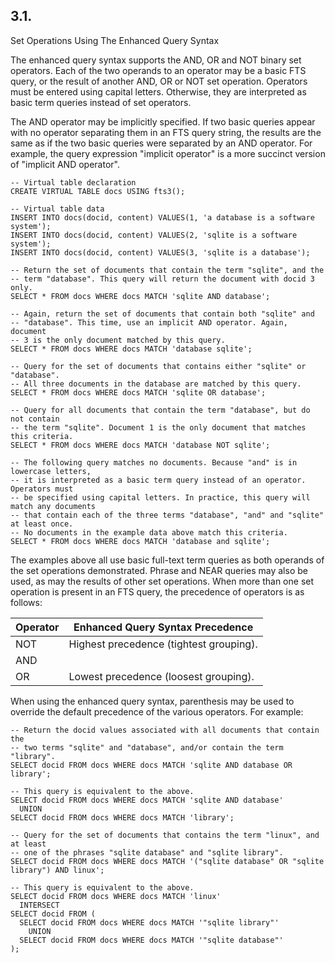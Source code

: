 ## 3\.1\. 
 Set Operations Using The Enhanced Query Syntax



 The enhanced query syntax supports the AND, OR and NOT binary set operators.
 Each of the two operands to an operator may be a basic FTS query, or the
 result of another AND, OR or NOT set operation. Operators must be entered
 using capital letters. Otherwise, they are interpreted as basic term queries
 instead of set operators.




 The AND operator may be implicitly specified. If two basic queries appear
 with no operator separating them in an FTS query string, the results are
 the same as if the two basic queries were separated by an AND operator.
 For example, the query expression "implicit operator" is a more succinct
 version of "implicit AND operator".




```
-- Virtual table declaration
CREATE VIRTUAL TABLE docs USING fts3();

-- Virtual table data
INSERT INTO docs(docid, content) VALUES(1, 'a database is a software system');
INSERT INTO docs(docid, content) VALUES(2, 'sqlite is a software system');
INSERT INTO docs(docid, content) VALUES(3, 'sqlite is a database');

-- Return the set of documents that contain the term "sqlite", and the
-- term "database". This query will return the document with docid 3 only.
SELECT * FROM docs WHERE docs MATCH 'sqlite AND database';

-- Again, return the set of documents that contain both "sqlite" and
-- "database". This time, use an implicit AND operator. Again, document
-- 3 is the only document matched by this query. 
SELECT * FROM docs WHERE docs MATCH 'database sqlite';

-- Query for the set of documents that contains either "sqlite" or "database".
-- All three documents in the database are matched by this query.
SELECT * FROM docs WHERE docs MATCH 'sqlite OR database';

-- Query for all documents that contain the term "database", but do not contain
-- the term "sqlite". Document 1 is the only document that matches this criteria.
SELECT * FROM docs WHERE docs MATCH 'database NOT sqlite';

-- The following query matches no documents. Because "and" is in lowercase letters,
-- it is interpreted as a basic term query instead of an operator. Operators must
-- be specified using capital letters. In practice, this query will match any documents
-- that contain each of the three terms "database", "and" and "sqlite" at least once.
-- No documents in the example data above match this criteria.
SELECT * FROM docs WHERE docs MATCH 'database and sqlite';

```


 The examples above all use basic full\-text term queries as both operands of
 the set operations demonstrated. Phrase and NEAR queries may also be used,
 as may the results of other set operations. When more than one set operation
 is present in an FTS query, the precedence of operators is as follows:





| Operator | Enhanced Query Syntax Precedence |
| --- | --- |
| NOT | Highest precedence (tightest grouping). |
| AND |  |
| OR | Lowest precedence (loosest grouping). |



 When using the enhanced query syntax, parenthesis may be used to override
 the default precedence of the various operators. For example:




```
-- Return the docid values associated with all documents that contain the
-- two terms "sqlite" and "database", and/or contain the term "library".
SELECT docid FROM docs WHERE docs MATCH 'sqlite AND database OR library';

-- This query is equivalent to the above.
SELECT docid FROM docs WHERE docs MATCH 'sqlite AND database'
  UNION
SELECT docid FROM docs WHERE docs MATCH 'library';

-- Query for the set of documents that contains the term "linux", and at least
-- one of the phrases "sqlite database" and "sqlite library".
SELECT docid FROM docs WHERE docs MATCH '("sqlite database" OR "sqlite library") AND linux';

-- This query is equivalent to the above.
SELECT docid FROM docs WHERE docs MATCH 'linux'
  INTERSECT
SELECT docid FROM (
  SELECT docid FROM docs WHERE docs MATCH '"sqlite library"'
    UNION
  SELECT docid FROM docs WHERE docs MATCH '"sqlite database"'
);

```

